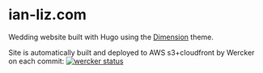# ian-liz.com

Wedding website built with Hugo using the [Dimension](https://github.com/sethmacleod/dimension) theme.

Site is automatically built and deployed to AWS s3+cloudfront by Wercker on each commit:
[![wercker status](https://app.wercker.com/status/e29c8753819121ca49156c538eaec9ef/m/master "wercker status")](https://app.wercker.com/project/byKey/e29c8753819121ca49156c538eaec9ef)
